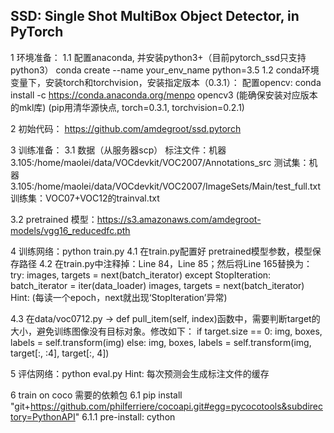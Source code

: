 
## SSD: Single Shot MultiBox Object Detector, in PyTorch
1 环境准备：
1.1 配置anaconda, 并安装python3+（目前pytorch_ssd只支持python3）
    conda create --name your_env_name python=3.5
1.2 conda环境变量下，安装torch和torchvision，安装指定版本（0.3.1）：
    配置opencv: conda install -c https://conda.anaconda.org/menpo opencv3 (能确保安装对应版本的mkl库)
    (pip用清华源快点, torch=0.3.1, torchvision=0.2.1)

2 初始代码： https://github.com/amdegroot/ssd.pytorch

3 训练准备：
3.1 数据（从服务器scp）
    标注文件：机器3.105:/home/maolei/data/VOCdevkit/VOC2007/Annotations_src
    测试集：机器3.105:/home/maolei/data/VOCdevkit/VOC2007/ImageSets/Main/test_full.txt
    训练集：VOC07+VOC12的trainval.txt

3.2 pretrained 模型：https://s3.amazonaws.com/amdegroot-models/vgg16_reducedfc.pth

4 训练网络：python train.py
4.1 在train.py配置好 pretrained模型参数，模型保存路径
4.2 在train.py中注释掉：Line 84，Line 85；然后将Line 165替换为： 
        try:
            images, targets = next(batch_iterator)
        except StopIteration:
            batch_iterator = iter(data_loader)
            images, targets = next(batch_iterator)
    Hint: (每读一个epoch，next就出现‘StopIteration’异常)

4.3 在data/voc0712.py -> def pull_item(self, index)函数中，需要判断target的大小，避免训练图像没有目标对象。修改如下：
    if target.size == 0:
        img, boxes, labels = self.transform(img)
    else:
        img, boxes, labels = self.transform(img, target[:, :4], target[:, 4])

5 评估网络：python eval.py
    Hint: 每次预测会生成标注文件的缓存


6 train on coco 需要的依赖包
6.1 pip install "git+https://github.com/philferriere/cocoapi.git#egg=pycocotools&subdirectory=PythonAPI"
    6.1.1 pre-install: cython
